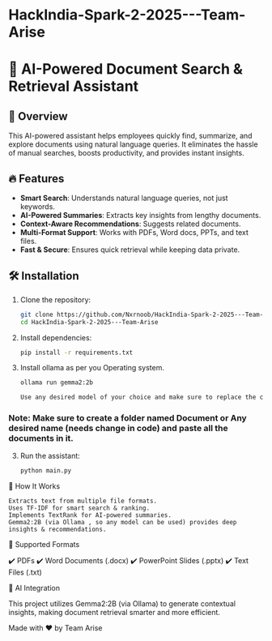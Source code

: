 # HackIndia-Spark-2-2025---Team-Arise
# 📄 AI-Powered Document Search & Retrieval Assistant  

## 🚀 Overview  
This AI-powered assistant helps employees quickly find, summarize, and explore documents using natural language queries. It eliminates the hassle of manual searches, boosts productivity, and provides instant insights.  

## 🔥 Features  
- **Smart Search**: Understands natural language queries, not just keywords.  
- **AI-Powered Summaries**: Extracts key insights from lengthy documents.  
- **Context-Aware Recommendations**: Suggests related documents.  
- **Multi-Format Support**: Works with PDFs, Word docs, PPTs, and text files.  
- **Fast & Secure**: Ensures quick retrieval while keeping data private.  

## 🛠️ Installation  
1. Clone the repository:  
   ```sh
   git clone https://github.com/Nxrnoob/HackIndia-Spark-2-2025---Team-Arise.git
   cd HackIndia-Spark-2-2025---Team-Arise

2. Install dependencies:

    ```sh
   pip install -r requirements.txt

3. Install ollama as per you Operating system.
    ```sh
   ollama run gemma2:2b

   Use any desired model of your choice and make sure to replace the current one in the code.

### Note: Make sure to create a folder named Document or Any desired name (needs change in code) and paste all the documents in it.

3. Run the assistant:

    ```sh
   python main.py

🧠 How It Works

    Extracts text from multiple file formats.
    Uses TF-IDF for smart search & ranking.
    Implements TextRank for AI-powered summaries.
    Gemma2:2B (via Ollama , so any model can be used) provides deep insights & recommendations.

📂 Supported Formats

✔️ PDFs
✔️ Word Documents (.docx)
✔️ PowerPoint Slides (.pptx)
✔️ Text Files (.txt)

🤖 AI Integration

This project utilizes Gemma2:2B (via Ollama) to generate contextual insights, making document retrieval smarter and more efficient.


Made with ❤️ by Team Arise
